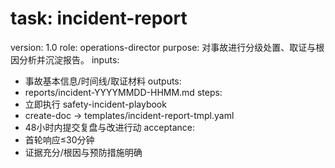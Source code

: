 # task: incident-report

version: 1.0
role: operations-director
purpose: 对事故进行分级处置、取证与根因分析并沉淀报告。
inputs:

- 事故基本信息/时间线/取证材料
  outputs:
- reports/incident-YYYYMMDD-HHMM.md
  steps:
- 立即执行 safety-incident-playbook
- create-doc → templates/incident-report-tmpl.yaml
- 48小时内提交复盘与改进行动
  acceptance:
- 首轮响应≤30分钟
- 证据充分/根因与预防措施明确
